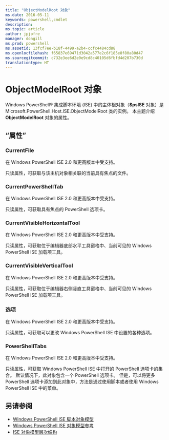 ```yaml
---
title: "ObjectModelRoot 对象"
ms.date: 2016-05-11
keywords: powershell,cmdlet
description: 
ms.topic: article
author: jpjofre
manager: dongill
ms.prod: powershell
ms.assetid: 13fcf7ee-b18f-4499-a2b4-ccfc4484cd88
ms.openlocfilehash: f65837e69471d3042a577e2c6f185e8f80a80d47
ms.sourcegitcommit: c732e3ee6d2e0e9cd8c40105d6fbfd4d207b730d
translationtype: HT
---
```

# <a name="the-objectmodelroot-object"></a>ObjectModelRoot 对象
  Windows PowerShell® 集成脚本环境 (ISE) 中的主体根对象（**$psISE** 对象）是 Microsoft.PowerShell.Host.ISE.ObjectModelRoot 类的实例。 本主题介绍 **ObjectModelRoot** 对象的属性。

## <a name="properties"></a>“属性”

### <a name="currentfile"></a>CurrentFile
  在 Windows PowerShell ISE 2.0 和更高版本中受支持。 

 只读属性，可获取与该主机对象相关联的当前具有焦点的文件。

### <a name="currentpowershelltab"></a>CurrentPowerShellTab
  在 Windows PowerShell ISE 2.0 和更高版本中受支持。 

 只读属性，可获取具有焦点的 PowerShell 选项卡。

### <a name="currentvisiblehorizontaltool"></a>CurrentVisibleHorizontalTool
  在 Windows PowerShell ISE 2.0 和更高版本中受支持。 

 只读属性，可获取位于编辑器底部水平工具窗格中、当前可见的 Windows PowerShell ISE 加载项工具。

### <a name="currentvisibleverticaltool"></a>CurrentVisibleVerticalTool
  在 Windows PowerShell ISE 2.0 和更高版本中受支持。 

 只读属性，可获取位于编辑器右侧竖直工具窗格中、当前可见的 Windows PowerShell ISE 加载项工具。

### <a name="options"></a>选项
  在 Windows PowerShell ISE 2.0 和更高版本中受支持。 

 只读属性，可获取可以更改 Windows PowerShell ISE 中设置的各种选项。

### <a name="powershelltabs"></a>PowerShellTabs
  在 Windows PowerShell ISE 2.0 和更高版本中受支持。 

 只读属性，可获取 Windows PowerShell ISE 中打开的 PowerShell 选项卡的集合。 默认情况下，此对象包含一个 PowerShell 选项卡。 但是，可以将更多 PowerShell 选项卡添加到此对象中，方法是通过使用脚本或者使用 Windows PowerShell ISE 中的菜单。

## <a name="see-also"></a>另请参阅
- [Windows PowerShell ISE 脚本对象模型](The-Windows-PowerShell-ISE-Scripting-Object-Model.md) 
- [Windows PowerShell ISE 对象模型参考](Windows-PowerShell-ISE-Object-Model-Reference.md) 
- [ISE 对象模型层次结构](The-ISE-Object-Model-Hierarchy.md)

  
